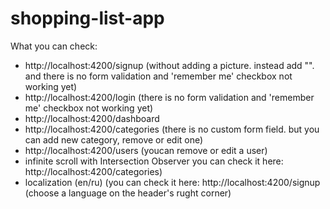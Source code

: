 # shopping-list-app

What you can check: 
- http://localhost:4200/signup (without adding a picture. instead add "". and there is no form validation and 'remember me' checkbox not working yet)
- http://localhost:4200/login (there is no form validation and 'remember me' checkbox not working yet)
- http://localhost:4200/dashboard
- http://localhost:4200/categories (there is no custom form field. but you can add new category, remove or edit one)
- http://localhost:4200/users (youcan remove or edit a user)
- infinite scroll with Intersection Observer you can check it here: http://localhost:4200/categories)
- localization (en/ru) (you can check it here: http://localhost:4200/signup (choose a language on the header's rught corner)
